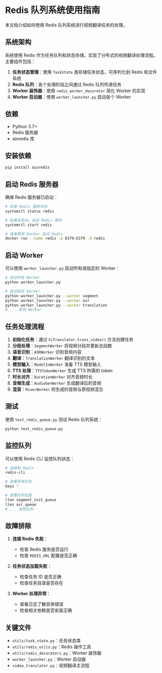 # Redis 队列系统使用指南

本文档介绍如何使用 Redis 队列系统进行视频翻译任务的处理。

## 系统架构

系统使用 Redis 作为任务队列和状态存储，实现了分布式的视频翻译处理流程。主要组件包括：

1. **任务状态管理**：使用 `TaskState` 类存储任务状态，可序列化到 Redis 和文件系统
2. **Redis 队列**：各个处理阶段之间通过 Redis 队列传递任务
3. **Worker 装饰器**：使用 `redis_worker_decorator` 简化 Worker 的实现
4. **Worker 启动器**：使用 `worker_launcher.py` 启动各个 Worker

## 依赖

- Python 3.7+
- Redis 服务器
- aioredis 库

## 安装依赖

```bash
pip install aioredis
```

## 启动 Redis 服务器

确保 Redis 服务器已启动：

```bash
# 检查 Redis 服务状态
systemctl status redis

# 如果未启动，启动 Redis 服务
systemctl start redis

# 或者使用 Docker 启动 Redis
docker run --name redis -p 6379:6379 -d redis
```

## 启动 Worker

可以使用 `worker_launcher.py` 启动所有或指定的 Worker：

```bash
# 启动所有 Worker
python worker_launcher.py

# 启动指定 Worker
python worker_launcher.py --worker segment
python worker_launcher.py --worker asr
python worker_launcher.py --worker translation
# ... 其他 Worker
```

## 任务处理流程

1. **初始化任务**：通过 `ViTranslator.trans_video()` 方法创建任务
2. **分段处理**：`SegmentWorker` 将视频分段并更新总段数
3. **语音识别**：`ASRWorker` 识别音频内容
4. **翻译**：`TranslationWorker` 翻译识别的文本
5. **模型输入**：`ModelInWorker` 准备 TTS 模型输入
6. **TTS 处理**：`TTSTokenWorker` 生成 TTS 所需的 token
7. **时长对齐**：`DurationWorker` 对齐音频时长
8. **音频生成**：`AudioGenWorker` 生成翻译后的音频
9. **混音**：`MixerWorker` 将生成的音频与原视频混合

## 测试

使用 `test_redis_queue.py` 测试 Redis 队列系统：

```bash
python test_redis_queue.py
```

## 监控队列

可以使用 Redis CLI 监控队列状态：

```bash
# 连接到 Redis
redis-cli

# 查看所有队列
keys *

# 查看队列长度
llen segment_init_queue
llen asr_queue
# ... 其他队列
```

## 故障排除

1. **连接 Redis 失败**：
   - 检查 Redis 服务是否运行
   - 检查 `REDIS_URL` 配置是否正确

2. **任务状态加载失败**：
   - 检查任务 ID 是否正确
   - 检查任务目录是否存在

3. **Worker 处理异常**：
   - 查看日志了解具体错误
   - 检查相关依赖是否安装正确

## 关键文件

- `utils/task_state.py`：任务状态类
- `utils/redis_utils.py`：Redis 操作工具
- `utils/redis_decorators.py`：Worker 装饰器
- `worker_launcher.py`：Worker 启动器
- `video_translator.py`：视频翻译主流程
